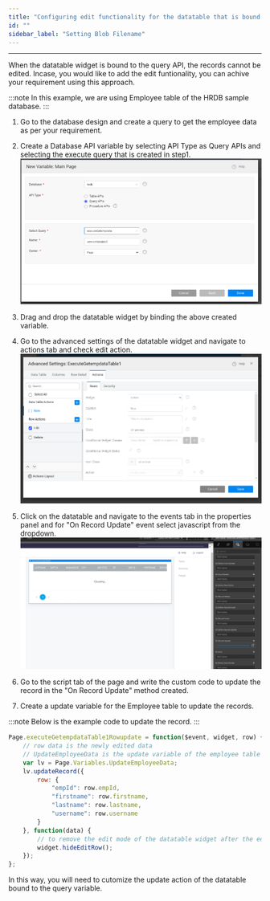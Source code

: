 ```yaml
---
title: "Configuring edit functionality for the datatable that is bound to Query API"
id: ""
sidebar_label: "Setting Blob Filename"
---
```

---

When the datatable widget is bound to the query API, the records cannot be edited. Incase, you would like to add the edit funtionality, you can achive your requirement using this approach.

:::note
In this example, we are using Employee table of the HRDB sample database.
:::

1. Go to the database design and create a query to get the employee data as per your requirement.

2. Create a Database API variable by selecting API Type as Query APIs and selecting the execute query that is created in step1.
[![Query-variable-creation](/learn/assets/query-variable-creation.png)](/learn/assets/query-variable-creation.png)

3. Drag and drop the datatable widget by binding the above created variable.

4. Go to the advanced settings of the datatable widget and navigate to actions tab and check edit action.
[![check edit action in datatable](/learn/assets/edit-action-check.png)](/learn/assets/edit-action-check.png)

5. Click on the datatable and navigate to the events tab in the properties panel and for "On Record Update" event select javascript from the dropdown.
[![onrecordupdate event](/learn/assets/onrecordupdate-event.png)](/learn/assets/onrecordupdate-event.png)

6. Go to the script tab of the page and write the custom code to update the record in the "On Record Update" method created. 

7. Create a update variable for the Employee table to update the records.

:::note
Below is the example code to update the record.
:::

```js
Page.executeGetempdataTable1Rowupdate = function($event, widget, row) {
    // row data is the newly edited data
    // UpdateEmployeeData is the update variable of the employee table
    var lv = Page.Variables.UpdateEmployeeData;
    lv.updateRecord({
        row: {
            "empId": row.empId,
            "firstname": row.firstname,
            "lastname": row.lastname,
            "username": row.username
        }
    }, function(data) {
        // to remove the edit mode of the datatable widget after the edit action is performed. 
        widget.hideEditRow();
    });
};

```

In this way, you will need to cutomize the update action of the datatable bound to the query variable.
